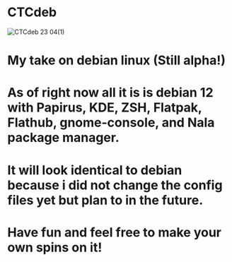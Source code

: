 # CTCdeb
![CTCdeb 23 04(1)](https://github.com/cd10000/CTCdeb/assets/138704655/9753c6fc-46e4-4f8f-94a8-9b827b196099)
# My take on debian linux (Still alpha!)
# As of right now all it is is debian 12 with Papirus, KDE, ZSH, Flatpak, Flathub, gnome-console, and Nala package manager.
# It will look identical to debian because i did not change the config files yet but plan to in the future.
# Have fun and feel free to make your own spins on it!
